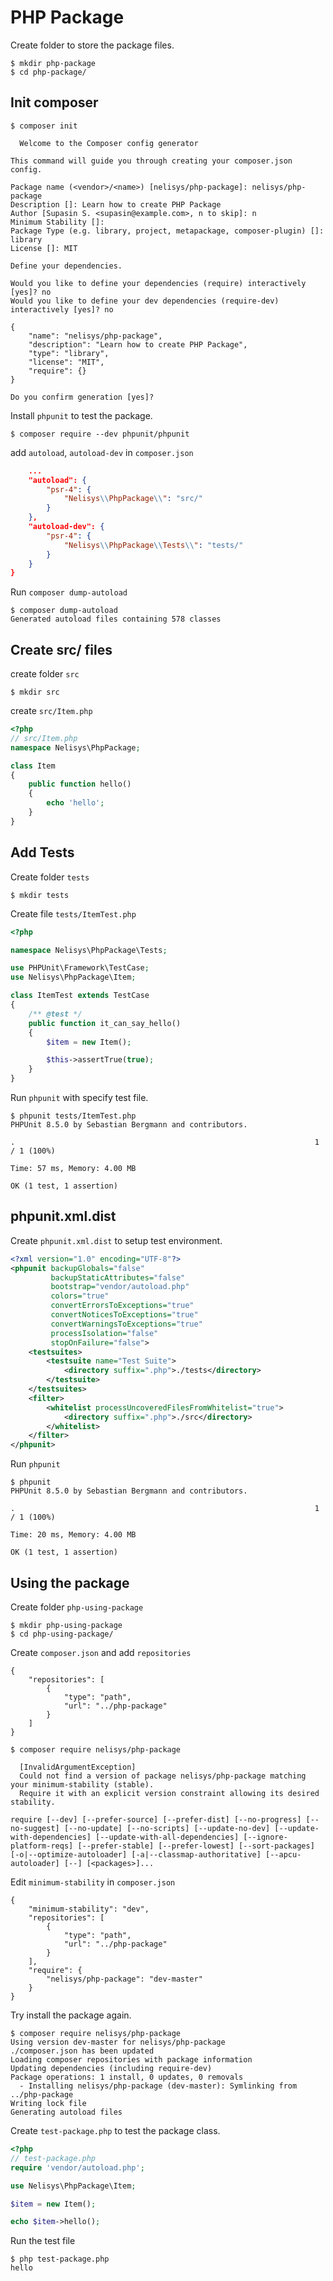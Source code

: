 # PHP Package

Create folder to store the package files.

```console
$ mkdir php-package
$ cd php-package/
```

## Init composer

```console
$ composer init

  Welcome to the Composer config generator

This command will guide you through creating your composer.json config.

Package name (<vendor>/<name>) [nelisys/php-package]: nelisys/php-package
Description []: Learn how to create PHP Package
Author [Supasin S. <supasin@example.com>, n to skip]: n
Minimum Stability []:
Package Type (e.g. library, project, metapackage, composer-plugin) []: library
License []: MIT

Define your dependencies.

Would you like to define your dependencies (require) interactively [yes]? no
Would you like to define your dev dependencies (require-dev) interactively [yes]? no

{
    "name": "nelisys/php-package",
    "description": "Learn how to create PHP Package",
    "type": "library",
    "license": "MIT",
    "require": {}
}

Do you confirm generation [yes]?
```

Install `phpunit` to test the package.

```console
$ composer require --dev phpunit/phpunit
```

add `autoload`, `autoload-dev` in `composer.json`

```json
    ...
    "autoload": {
        "psr-4": {
            "Nelisys\\PhpPackage\\": "src/"
        }
    },
    "autoload-dev": {
        "psr-4": {
            "Nelisys\\PhpPackage\\Tests\\": "tests/"
        }
    }
}
```

Run `composer dump-autoload`

```console
$ composer dump-autoload
Generated autoload files containing 578 classes
```

## Create src/ files

create folder `src`

```console
$ mkdir src
```

create `src/Item.php`

```php
<?php
// src/Item.php
namespace Nelisys\PhpPackage;

class Item
{
    public function hello()
    {
        echo 'hello';
    }
}
```

## Add Tests

Create folder `tests`

```console
$ mkdir tests
```

Create file `tests/ItemTest.php`

```php
<?php

namespace Nelisys\PhpPackage\Tests;

use PHPUnit\Framework\TestCase;
use Nelisys\PhpPackage\Item;

class ItemTest extends TestCase
{
    /** @test */
    public function it_can_say_hello()
    {
        $item = new Item();

        $this->assertTrue(true);
    }
}
```

Run `phpunit` with specify test file.

```console
$ phpunit tests/ItemTest.php
PHPUnit 8.5.0 by Sebastian Bergmann and contributors.

.                                                                   1 / 1 (100%)

Time: 57 ms, Memory: 4.00 MB

OK (1 test, 1 assertion)
```

## phpunit.xml.dist

Create `phpunit.xml.dist` to setup test environment.

```xml
<?xml version="1.0" encoding="UTF-8"?>
<phpunit backupGlobals="false"
         backupStaticAttributes="false"
         bootstrap="vendor/autoload.php"
         colors="true"
         convertErrorsToExceptions="true"
         convertNoticesToExceptions="true"
         convertWarningsToExceptions="true"
         processIsolation="false"
         stopOnFailure="false">
    <testsuites>
        <testsuite name="Test Suite">
            <directory suffix=".php">./tests</directory>
        </testsuite>
    </testsuites>
    <filter>
        <whitelist processUncoveredFilesFromWhitelist="true">
            <directory suffix=".php">./src</directory>
        </whitelist>
    </filter>
</phpunit>
```

Run `phpunit`

```console
$ phpunit
PHPUnit 8.5.0 by Sebastian Bergmann and contributors.

.                                                                   1 / 1 (100%)

Time: 20 ms, Memory: 4.00 MB

OK (1 test, 1 assertion)
```

## Using the package

Create folder `php-using-package`

```console
$ mkdir php-using-package
$ cd php-using-package/
```

Create `composer.json` and add `repositories`

```
{
    "repositories": [
        {
            "type": "path",
            "url": "../php-package"
        }
    ]
}
```

```console
$ composer require nelisys/php-package

  [InvalidArgumentException]
  Could not find a version of package nelisys/php-package matching your minimum-stability (stable).
  Require it with an explicit version constraint allowing its desired stability.

require [--dev] [--prefer-source] [--prefer-dist] [--no-progress] [--no-suggest] [--no-update] [--no-scripts] [--update-no-dev] [--update-with-dependencies] [--update-with-all-dependencies] [--ignore-platform-reqs] [--prefer-stable] [--prefer-lowest] [--sort-packages] [-o|--optimize-autoloader] [-a|--classmap-authoritative] [--apcu-autoloader] [--] [<packages>]...
```

Edit `minimum-stability` in `composer.json`

```console
{
    "minimum-stability": "dev",
    "repositories": [
        {
            "type": "path",
            "url": "../php-package"
        }
    ],
    "require": {
        "nelisys/php-package": "dev-master"
    }
}
```

Try install the package again.

```console
$ composer require nelisys/php-package
Using version dev-master for nelisys/php-package
./composer.json has been updated
Loading composer repositories with package information
Updating dependencies (including require-dev)
Package operations: 1 install, 0 updates, 0 removals
  - Installing nelisys/php-package (dev-master): Symlinking from ../php-package
Writing lock file
Generating autoload files
```

Create `test-package.php` to test the package class.

```php
<?php
// test-package.php
require 'vendor/autoload.php';

use Nelisys\PhpPackage\Item;

$item = new Item();

echo $item->hello();
```

Run the test file

```console
$ php test-package.php
hello
```
